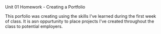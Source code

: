 Unit 01 Homework - Creating a Portfolio

This porfolio was creating using the skills I've learned during the first week of class. It is asn oppurtunity to place projects I've created throughout the class to potential employers.
